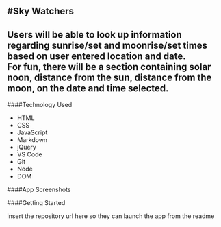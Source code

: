 
<!-- App title and Description-->
#**Sky Watchers**  
-----------

Users will be able to look up information regarding sunrise/set and moonrise/set times based on user entered location and date. </br>
For fun, there will be a section containing solar noon, distance from the sun, distance from the moon, on the date and time selected. 
------------------------
<!-- Technology Used -->
####Technology Used
- HTML
- CSS
- JavaScript
- Markdown
- jQuery
- VS Code
- Git
- Node
- DOM


####App Screenshots 





####Getting Started

insert the repository url here so they can launch the app from the readme

<!-- description of your app, background info is a nice touch -->


   <!-- Users will be able to look up information regarding sunrise/sunset and moonrise/moonset times based on location and the date; As for the location, there are a couple ways to search: search by: latitude and longitude, IP address, and City/State/Zip -->
   <!-- For fun, there will be a section containing Solar noon, Distance from the sun, distance from the moon, on the date and time selected, so this should change each time -->

<!-- Technologies Used -->
<!-- list of technology used (html, css, js, md) -->
   <!-- HTML/CSS/JS/MD/jQuery/DOM(?)  -->

<!-- Screenshots of your actual app -->


<!-- Getting Started -->
<!-- include the link to your deployed app and any instructions you deem important -->

<!-- Future ENhancements -->